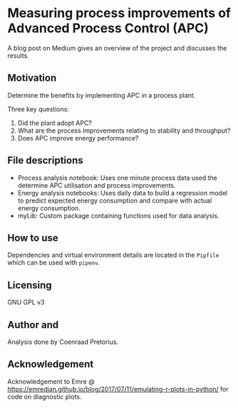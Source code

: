 # Measuring process improvements of Advanced Process Control (APC)

A blog post on Medium gives an overview of the project and discusses the results.

## Motivation

Determine the benefits by implementing APC in a process plant.

Three key questions:

1. Did the plant adopt APC?
1. What are the process improvements relating to stability and throughput?
1. Does APC improve energy performance?

## File descriptions

- Process analysis notebook: Uses one minute process data used the determine APC utilisation and process improvements.
- Energy analysis notebooks: Uses daily data to build a regression model to predict expected energy consumption and compare with actual energy consumption.
- myLib: Custom package containing functions used for data analysis.

## How to use

Dependencies and virtual environment details are located in the `Pipfile` which can be used with `pipenv`.

## Licensing

GNU GPL v3

## Author and

Analysis done by Coenraad Pretorius.

## Acknowledgement

Acknowledgement to Emre @ https://emredjan.github.io/blog/2017/07/11/emulating-r-plots-in-python/ for code on diagnostic plots.
